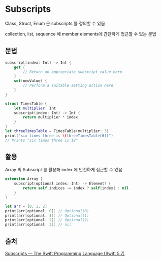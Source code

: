 # Subscripts

Class, Struct, Enum 은 subscripts 를 정의할 수 있음

collection, list, sequence 에 member elements에 간단하게 접근할 수 있는 문법



## 문법

```swift
subscript(index: Int) -> Int {
    get {
        // Return an appropriate subscript value here.
    }
    set(newValue) {
        // Perform a suitable setting action here.
    }
}

struct TimesTable {
    let multiplier: Int
    subscript(index: Int) -> Int {
        return multiplier * index
    }
}
let threeTimesTable = TimesTable(multiplier: 3)
print("six times three is \(threeTimesTable[6])")
// Prints "six times three is 18"
```



## 활용

Array 의 Subscript 를 활용해 index 에 안전하게 접근할 수 있음

```swift
extension Array {
    subscript(optional index: Int) -> Element? {
        return self.indices ~= index ? self[index] : nil
    }
}

let arr = [0, 1, 2]
print(arr[optional: 0]) // Optional(0)
print(arr[optional: 1]) // Optional(1)
print(arr[optional: 2]) // Optional(2)
print(arr[optional: 3]) // nil

```



## 출처

[Subscripts &mdash; The Swift Programming Language (Swift 5.7)](https://docs.swift.org/swift-book/LanguageGuide/Subscripts.html)
